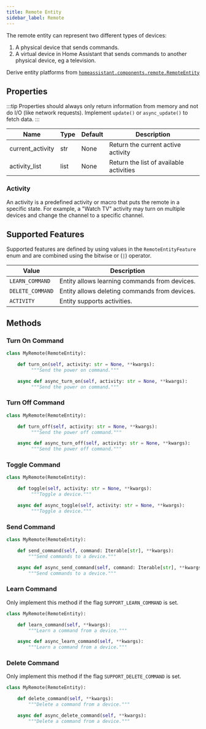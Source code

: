 ```yaml
---
title: Remote Entity
sidebar_label: Remote
---
```


The remote entity can represent two different types of devices:

1. A physical device that sends commands.
2. A virtual device in Home Assistant that sends commands to another physical device, eg a television.

Derive entity platforms from [`homeassistant.components.remote.RemoteEntity`](https://github.com/home-assistant/home-assistant/blob/master/homeassistant/components/remote/__init__.py)

## Properties

:::tip
Properties should always only return information from memory and not do I/O (like network requests). Implement `update()` or `async_update()` to fetch data.
:::

| Name | Type | Default | Description
| ---- | ---- | ------- | -----------
| current_activity | str | None | Return the current active activity |
| activity_list | list | None | Return the list of available activities |

### Activity

An activity is a predefined activity or macro that puts the remote in a specific state. For example, a "Watch TV" activity may turn on multiple devices and change the channel to a specific channel.

## Supported Features

Supported features are defined by using values in the `RemoteEntityFeature` enum
and are combined using the bitwise or (`|`) operator.

| Value            | Description                                   |
| ---------------- | --------------------------------------------- |
| `LEARN_COMMAND`  | Entity allows learning commands from devices. |
| `DELETE_COMMAND` | Entity allows deleting commands from devices. |
| `ACTIVITY`       | Entity supports activities.                   |

## Methods

### Turn On Command

```python
class MyRemote(RemoteEntity):

    def turn_on(self, activity: str = None, **kwargs):
         """Send the power on command."""

    async def async_turn_on(self, activity: str = None, **kwargs):
         """Send the power on command."""
```

### Turn Off Command

```python
class MyRemote(RemoteEntity):

    def turn_off(self, activity: str = None, **kwargs):
         """Send the power off command."""

    async def async_turn_off(self, activity: str = None, **kwargs):
         """Send the power off command."""
```

### Toggle Command

```python
class MyRemote(RemoteEntity):

    def toggle(self, activity: str = None, **kwargs):
         """Toggle a device."""

    async def async_toggle(self, activity: str = None, **kwargs):
         """Toggle a device."""
```

### Send Command

```python
class MyRemote(RemoteEntity):

    def send_command(self, command: Iterable[str], **kwargs):
        """Send commands to a device."""

    async def async_send_command(self, command: Iterable[str], **kwargs):
        """Send commands to a device."""
```

### Learn Command

Only implement this method if the flag `SUPPORT_LEARN_COMMAND` is set.

```python
class MyRemote(RemoteEntity):

    def learn_command(self, **kwargs):
        """Learn a command from a device."""

    async def async_learn_command(self, **kwargs):
        """Learn a command from a device."""
```

### Delete Command

Only implement this method if the flag `SUPPORT_DELETE_COMMAND` is set.

```python
class MyRemote(RemoteEntity):

    def delete_command(self, **kwargs):
        """Delete a command from a device."""

    async def async_delete_command(self, **kwargs):
        """Delete a command from a device."""
```
